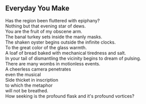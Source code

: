Everyday You Make
-----------------
Has the region been fluttered with epiphany?  
Nothing but that evening star of dews.  
You are the fruit of my obscene arm.  
The banal turkey sets inside the manly masks.  
The shaken oyster begins outside the infinite clocks.  
To the great color of the glass warmth.  
A loaf of bread baked with mechanical tiredness and salt.  
In your tail of dismantling the vicinity begins to dream of pulsing.  
There are many wombs in motionless events.  
A cheerless camera penetrates  
even the musical  
Side thicket in inscription  
to which the metaphor  
will not be breathed.  
How seeking is the profound flask and it's profound vortices?  
